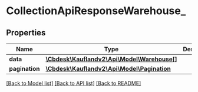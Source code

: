 # CollectionApiResponseWarehouse_

## Properties
Name | Type | Description | Notes
------------ | ------------- | ------------- | -------------
**data** | [**\Cbdesk\Kauflandv2\Api\Model\Warehouse[]**](Warehouse.md) |  | 
**pagination** | [**\Cbdesk\Kauflandv2\Api\Model\Pagination**](Pagination.md) |  | [optional] 

[[Back to Model list]](../../README.md#documentation-for-models) [[Back to API list]](../../README.md#documentation-for-api-endpoints) [[Back to README]](../../README.md)

